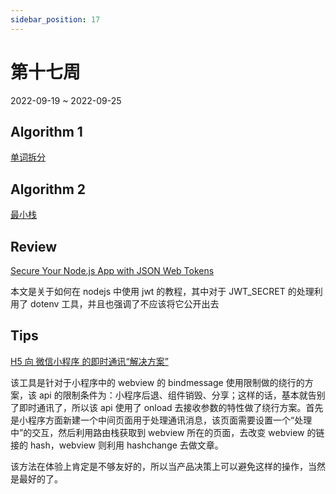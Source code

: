 ```yaml
---
sidebar_position: 17
---
```


# 第十七周

2022-09-19 ~ 2022-09-25

## Algorithm 1

[单词拆分](https://github.com/JunwuHuang/leetcode-daily/blob/af79db10aa53b00c0052f2531ea399dccd26369b/word-break/%E5%8D%95%E8%AF%8D%E6%8B%86%E5%88%86.md)

## Algorithm 2

[最小栈](https://github.com/JunwuHuang/leetcode-daily/blob/2074c8e8470505890621f66a3e4f4f6220f8ef17/min-stack/%E6%9C%80%E5%B0%8F%E6%A0%88.md)

## Review

[Secure Your Node.js App with JSON Web Tokens](https://blog.appsignal.com/2022/09/14/secure-your-nodejs-app-with-json-web-tokens)

本文是关于如何在 nodejs 中使用 jwt 的教程，其中对于 JWT_SECRET 的处理利用了 dotenv 工具，并且也强调了不应该将它公开出去

## Tips

[H5 向 微信小程序 的即时通讯“解决方案”](https://github.com/RedTeapot/WxMiniProgramHybrid)

该工具是针对于小程序中的 webview 的 bindmessage 使用限制做的绕行的方案，该 api 的限制条件为：小程序后退、组件销毁、分享；这样的话，基本就告别了即时通讯了，所以该 api 使用了 onload 去接收参数的特性做了绕行方案。首先是小程序方面新建一个中间页面用于处理通讯消息，该页面需要设置一个“处理中”的交互，然后利用路由栈获取到 webview 所在的页面，去改变 webview 的链接的 hash，webview 则利用 hashchange 去做文章。

该方法在体验上肯定是不够友好的，所以当产品决策上可以避免这样的操作，当然是最好的了。
